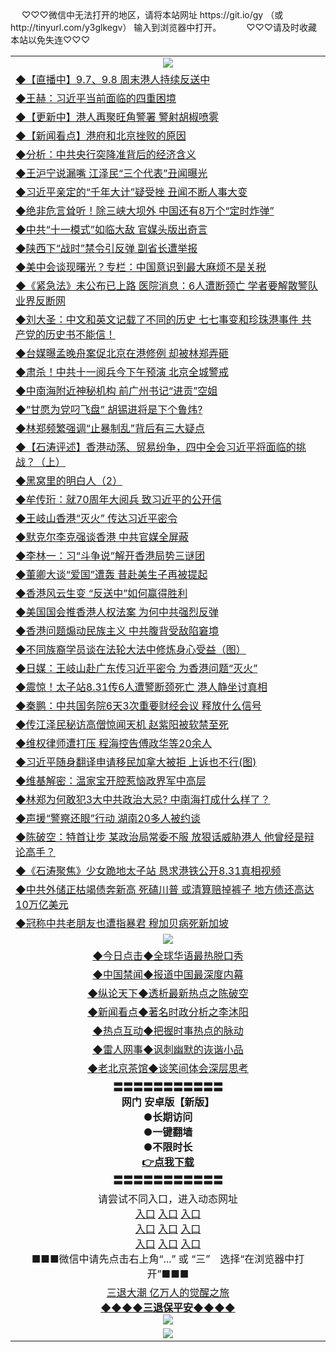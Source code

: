 <table>
　<tr>
♡♡♡微信中无法打开的地区，请将本站网址 https://git.io/gy （或 http://tinyurl.com/y3glkegv） 输入到浏览器中打开。 
　</tr>
　<tr>
♡♡♡请及时收藏本站以免失连♡♡♡
   </tr>
   <tr>
    <td align=center><img src="https://github.com/gyhhx/image-upload/blob/master/title1.jpg" /></td>
  </tr>
   <tr>
<td align=left>
<a href="https://g9v8t8z4.stackpathcdn.com/oo.aspx?name=http://www.epochtimes.com/gb/19/9/6/n11504168.htm&key=tvurxxlgoqbampcg&from=gy">◆【直播中】9.7、9.8 周末港人持续反送中</a><br/></td>
  </tr>
  <tr>
<td align=left>
<a href="https://g9v8t8z4.stackpathcdn.com/oo.aspx?name=c1071540&key=tvurxxlgoqbampcg&from=gy">◆王赫：习近平当前面临的四重困境</a><br/></td>
 </tr>
  <tr>
<td align=left>
<a href="https://g9v8t8z4.stackpathcdn.com/oo.aspx?name=c1071642&key=tvurxxlgoqbampcg&from=gy">◆【更新中】港人再聚旺角警署 警射胡椒喷雾</a><br/></td>
 </tr>
   <tr>
<td align=left>
<a href="https://g9v8t8z4.stackpathcdn.com/oo.aspx?name=c1071384&key=tvurxxlgoqbampcg&from=gy">◆【新闻看点】港府和北京挫败的原因</a><br/></td>
   </tr> 
  <tr>
<td align=left>
<a href="https://g9v8t8z4.stackpathcdn.com/oo.aspx?name=c1071374&key=tvurxxlgoqbampcg&from=gy">◆分析：中共央行突降准背后的经济含义</a><br/></td>
  </tr> 
 <tr>
<td align=left>
<a href="https://g9v8t8z4.stackpathcdn.com/oo.aspx?name=c1071553&key=tvurxxlgoqbampcg&from=gy">◆王沪宁说漏嘴 江泽民“三个代表”丑闻曝光</a><br/>
</td>
   </tr>
 <tr>
<td align=left>
<a href="https://g9v8t8z4.stackpathcdn.com/oo.aspx?name=c1071424&key=tvurxxlgoqbampcg&from=gy">◆习近平亲定的“千年大计”疑受挫 丑闻不断人事大变</a><br/></td>
  </tr>
  <tr>
<td align=left>
<a href="https://g9v8t8z4.stackpathcdn.com/oo.aspx?name=c1071403&key=tvurxxlgoqbampcg&from=gy">◆绝非危言耸听！除三峡大坝外 中国还有8万个“定时炸弹”</a><br/></td>
 </tr>
   <tr>
<td align=left>
<a href="https://g9v8t8z4.stackpathcdn.com/oo.aspx?name=c1071688&key=tvurxxlgoqbampcg&from=gy">◆中共“十一模式”如临大敌 官媒头版出奇言</a><br/></td>
   </tr>
 <tr>
<td align=left>
<a href="https://g9v8t8z4.stackpathcdn.com/oo.aspx?name=c1071654&key=tvurxxlgoqbampcg&from=gy">◆陕西下“战时”禁令引反弹 副省长遭举报</a><br/></td>
  </tr>
  <tr>
<td align=left>
<a href="https://g9v8t8z4.stackpathcdn.com/oo.aspx?name=c1071671&key=tvurxxlgoqbampcg&from=gy">◆美中会谈现曙光？专栏：中国意识到最大麻烦不是关税</a><br/></td>
 </tr>
  <tr>
<td align=left>
<a href="https://g9v8t8z4.stackpathcdn.com/oo.aspx?name=c1071644&key=tvurxxlgoqbampcg&from=gy">◆《紧急法》未公布已上路 医院消息：6人遭断颈亡 学者要解散警队 业界反断网</a><br/></td>
 </tr>
   <tr>
<td align=left>
<a href="https://g9v8t8z4.stackpathcdn.com/oo.aspx?name=c1071693&key=tvurxxlgoqbampcg&from=gy">◆刘大圣：中文和英文记载了不同的历史 七七事变和珍珠港事件 共产党的历史书不能信！</a><br/></td>
   </tr> 
  <tr>
<td align=left>
<a href="https://g9v8t8z4.stackpathcdn.com/oo.aspx?name=c1071676&key=tvurxxlgoqbampcg&from=gy">◆台媒曝孟晚舟案促北京在港修例 却被林郑弄砸</a><br/></td>
  </tr> 
 <tr>
<td align=left>
<a href="https://g9v8t8z4.stackpathcdn.com/oo.aspx?name=c1071673&key=tvurxxlgoqbampcg&from=gy">◆肃杀！中共十一阅兵今下午预演 北京全城警戒</a><br/>
</td>
   </tr>
 <tr>
<td align=left>
<a href="https://g9v8t8z4.stackpathcdn.com/oo.aspx?name=c1071610&key=tvurxxlgoqbampcg&from=gy">◆中南海附近神秘机构 前广州书记“进贡”空姐</a><br/>
</td>
   </tr>
 <tr>
<td align=left>
<a href="https://g9v8t8z4.stackpathcdn.com/oo.aspx?name=c1071593&key=tvurxxlgoqbampcg&from=gy">◆“甘愿为党叼飞盘” 胡锡进将是下个鲁炜?</a><br/></td>
  </tr>
  <tr>
<td align=left>
<a href="https://g9v8t8z4.stackpathcdn.com/oo.aspx?name=c1071551&key=tvurxxlgoqbampcg&from=gy">◆林郑频繁强调“止暴制乱”背后有三大疑点</a><br/></td>
 </tr>
   <tr>
<td align=left>
<a href="https://g9v8t8z4.stackpathcdn.com/oo.aspx?name=http://www.ntdtv.com/gb/2019/09/06/a102659472.html&key=tvurxxlgoqbampcg&from=gy">◆【石涛评述】香港动荡、贸易纷争，四中全会习近平将面临的挑战？（上）</a><br/>
</td>
   </tr>
 <tr>
<td align=left>
<a href="https://g9v8t8z4.stackpathcdn.com/oo.aspx?name=c816702_6_5&key=tvurxxlgoqbampcg&from=gy">◆黑窝里的明白人（2）</a><br/>
</td>
</tr> 
<tr>
<td align=left>
<a href="https://g9v8t8z4.stackpathcdn.com/oo.aspx?name=c1071741&key=tvurxxlgoqbampcg&from=gy">◆牟传珩：就70周年大阅兵 致习近平的公开信</a><br/>
</td>       
</tr> 
   <tr>
<td align=left>
<a href="https://g9v8t8z4.stackpathcdn.com/oo.aspx?name=c1071232&key=tvurxxlgoqbampcg&from=gy">◆王岐山香港“灭火” 传达习近平密令</a><br/></td>
  </tr>
  <tr>
<td align=left>
<a href="https://g9v8t8z4.stackpathcdn.com/oo.aspx?name=c1071302&key=tvurxxlgoqbampcg&from=gy">◆默克尔李克强谈香港 中共官媒全屏蔽</a><br/></td>
 </tr>
  <tr>
<td align=left>
<a href="https://g9v8t8z4.stackpathcdn.com/oo.aspx?name=c1071135&key=tvurxxlgoqbampcg&from=gy">◆李林一：习“斗争说”解开香港局势三谜团</a><br/></td>
 </tr>
   <tr>
<td align=left>
<a href="https://g9v8t8z4.stackpathcdn.com/oo.aspx?name=c1071303&key=tvurxxlgoqbampcg&from=gy">◆董卿大谈“爱国”遭轰 昔赴美生子再被提起</a><br/></td>
   </tr> 
  <tr>
<td align=left>
<a href="https://g9v8t8z4.stackpathcdn.com/oo.aspx?name=c1071132&key=tvurxxlgoqbampcg&from=gy">◆香港风云生变 “反送中”如何赢得胜利</a><br/></td>
  </tr> 
 <tr>
<td align=left>
<a href="https://g9v8t8z4.stackpathcdn.com/oo.aspx?name=c1071286&key=tvurxxlgoqbampcg&from=gy">◆美国国会推香港人权法案 为何中共强烈反弹</a><br/>
</td>
   </tr>
 <tr>
<td align=left>
<a href="https://g9v8t8z4.stackpathcdn.com/oo.aspx?name=c1071273&key=tvurxxlgoqbampcg&from=gy">◆香港问题煽动民族主义 中共腹背受敌陷窘境</a><br/></td>
  </tr>
  <tr>
<td align=left>
<a href="https://g9v8t8z4.stackpathcdn.com/oo.aspx?name=c816702_6_2&key=tvurxxlgoqbampcg&from=gy">◆不同族裔学员谈在法轮大法中修炼身心受益（图）</a><br/></td>
 </tr>
   <tr>
<td align=left>
<a href="https://g9v8t8z4.stackpathcdn.com/oo.aspx?name=c1071275&key=tvurxxlgoqbampcg&from=gy">◆日媒：王岐山赴广东传习近平密令 为香港问题“灭火”</a><br/></td>
   </tr>
 <tr>
<td align=left>
<a href="https://g9v8t8z4.stackpathcdn.com/oo.aspx?name=http://www.soundofhope.org/gb/2019/09/06/n3160800.html&key=tvurxxlgoqbampcg&from=gy">◆震惊！太子站8.31传6人遭警断颈死亡 港人静坐讨真相</a><br/></td>
  </tr>
  <tr>
<td align=left>
<a href="https://g9v8t8z4.stackpathcdn.com/oo.aspx?name=http://www.soundofhope.org/gb/2019/09/06/n3160437.html&key=tvurxxlgoqbampcg&from=gy">◆秦鹏：中共国务院6天3次重要财经会议 释放什么信号</a><br/></td>
 </tr>
  <tr>
<td align=left>
<a href="https://g9v8t8z4.stackpathcdn.com/oo.aspx?name=c1071141&key=tvurxxlgoqbampcg&from=gy">◆传江泽民秘访高僧惊闻天机 赵紫阳被软禁至死</a><br/></td>
 </tr>
   <tr>
<td align=left>
<a href="https://g9v8t8z4.stackpathcdn.com/oo.aspx?name=c1071285&key=tvurxxlgoqbampcg&from=gy">◆维权律师遭打压 程海控告傅政华等20余人</a><br/></td>
   </tr> 
  <tr>
<td align=left>
<a href="https://g9v8t8z4.stackpathcdn.com/oo.aspx?name=http://www.secretchina.com/news/gb/2019/09/06/906330.html&key=tvurxxlgoqbampcg&from=gy">◆习近平随身翻译申请移民加拿大被拒 上诉也不行(图)</a><br/></td>
  </tr> 
 <tr>
<td align=left>
<a href="https://g9v8t8z4.stackpathcdn.com/oo.aspx?name=c1071338&key=tvurxxlgoqbampcg&from=gy">◆维基解密：温家宝开腔惹恼政界军中高层</a><br/>
</td>
   </tr>
 <tr>
<td align=left>
<a href="https://g9v8t8z4.stackpathcdn.com/oo.aspx?name=c1071223&key=tvurxxlgoqbampcg&from=gy">◆林郑为何敢犯3大中共政治大忌? 中南海打成什么样了？</a><br/>
</td>
   </tr>
 <tr>
<td align=left>
<a href="https://g9v8t8z4.stackpathcdn.com/oo.aspx?name=c1071231&key=tvurxxlgoqbampcg&from=gy">◆声援“警察还眼”行动 湖南20多人被约谈</a><br/></td>
  </tr>
  <tr>
<td align=left>
<a href="https://g9v8t8z4.stackpathcdn.com/oo.aspx?name=c1071276&key=tvurxxlgoqbampcg&from=gy">◆陈破空：特首让步 某政治局常委不服 放狠话威胁港人 他曾经是辩论高手？</a><br/></td>
 </tr>
   <tr>
<td align=left>
<a href="https://g9v8t8z4.stackpathcdn.com/oo.aspx?name=c1071306&key=tvurxxlgoqbampcg&from=gy">◆《石涛聚焦》少女跪地太子站 恳求港铁公开8.31真相视频</a><br/>
</td>
   </tr>
 <tr>
<td align=left>
<a href="https://g9v8t8z4.stackpathcdn.com/oo.aspx?name=c1071222&key=tvurxxlgoqbampcg&from=gy">◆中共外储正枯竭债奔新高 死磕川普 或清算赔掉裤子 地方债还高达10万亿美元</a><br/>
</td>
</tr> 
<tr>
<td align=left>
<a href="https://g9v8t8z4.stackpathcdn.com/oo.aspx?name=c1071300&key=tvurxxlgoqbampcg&from=gy">◆冠称中共老朋友也遭指暴君 穆加贝病死新加坡</a><br/>
</td>       
</tr> 
  <tr>
    <td align=center><img src="https://github.com/gyhhx/image-upload/blob/master/shipin.jpg" /></td>
  </tr>
   <tr>
   <td align=center> 
<a href="https://xvery.li/oo.aspx?name=c816850&key=lvvdiyawanfwimxk&from=gy&tag=9877">◆今日点击◆全球华语最热脱口秀</a><br/>
    </td>
  </tr>
  <tr>
  <td align=center>
<a href="https://xvery.li/oo.aspx?name=c816860&key=lvvdiyawanfwimxk&from=gy&tag=99733110">◆中国禁闻◆报道中国最深度内幕</a><br/>
   </tr>
  <tr>
     <td align=center>
<a href="https://xvery.li/oo.aspx?name=c816855&key=lvvdiyawanfwimxk&from=gy&tag=997110">◆纵论天下◆透析最新热点之陈破空</a><br/>
   </tr>
   <tr>
      <td align=center>
<a href="https://xvery.li/oo.aspx?name=c838308&key=lvvdiyawanfwimxk&from=gy&tag=9973110">◆新闻看点◆著名时政分析之李沐阳</a><br/>
   </tr>
   <tr>
     <td align=center>
<a href="https://xvery.li/oo.aspx?name=c816852&key=lvvdiyawanfwimxk&from=gy&tag=9733110">◆热点互动◆把握时事热点的脉动</a><br/>
   </tr>
   <tr>
      <td align=center>
<a href="https://xvery.li/oo.aspx?name=c816694&key=lvvdiyawanfwimxk&from=gy&tag=93310">◆雷人网事◆讽刺幽默的诙谐小品</a><br/>
   </tr>
   <tr>
    <td align=center>
<a href="https://xvery.li/oo.aspx?name=c816650&key=lvvdiyawanfwimxk&from=gy&tag=9973110">◆老北京茶馆◆谈笑间体会深层思考</a><br/>
   </tr>
  <tr>
    <td align=center>
 <b>〓〓〓〓〓〓〓〓〓〓〓<br/>网门 安卓版【新版】<br/> ●长期访问<br/> ●一键翻墙<br/>  ●不限时长<br/> 
 <a href="https://share.weiyun.com/5P3odp0">👉<b>点我下载</a><br/>〓〓〓〓〓〓〓〓〓〓〓<br/>
    </td>
    </tr>
   <tr>
    <td align=center>请尝试不同入口，进入动态网址<br/>
      <a href="https://s3.us-east-2.amazonaws.com/ogateo/show.htm">入口</a>
      <a href="https://s3.ca-central-1.amazonaws.com/ogatec/show.htm">入口</a>
      <a href="https://s3.ap-southeast-2.amazonaws.com/ogatey/show.htm">入口</a><br/>
      <a href="https://s3.ap-northeast-2.amazonaws.com/ogates/show.htm">入口</a>
      <a href="https://s3.eu-central-1.amazonaws.com/ogatef/show.htm">入口</a>
      <a href="https://s3.ap-south-1.amazonaws.com/ogatem/show.htm">入口</a><br/>
      <a href="https://s3-us-west-1.amazonaws.com/ogaten/show.htm">入口</a>
      <a href="https://s3.eu-west-2.amazonaws.com/ogatel/show.htm">入口</a>
      <a href="https://s3.ap-northeast-1.amazonaws.com/ogatet/show.htm">入口</a><br/>
      ■■■微信中请先点击右上角“...” 或 “三”　选择“在浏览器中打开”■■■<b><br/>
    </td>
  </tr>
  <tr>  
  <td align=center>
  <a href="http://ctbtfdoocixoa.global.ssl.fastly.net/oo.aspx?name=c894205&key=ofejcfaxcltk&from=gy2&tag=9973110">三退大潮 亿万人的觉醒之旅</a><br/>
      <a href="http://ctbtfdoocixoa.global.ssl.fastly.net/oo.aspx?name=ogQuit.aspx&key=ofejcfaxcltk&from=gy2"><b>◆◆◆◆三退保平安◆◆◆◆<br/></a>
      <img src="https://github.com/gyhhx/image-upload/blob/master/3t.jpg" /><br/>
      </td>
  </tr>
   <tr>
    <td align=center><img src="https://raw.githubusercontent.com/oGate2/Up/master/oGate_640.jpg"/></td>
  </tr>
</table>
